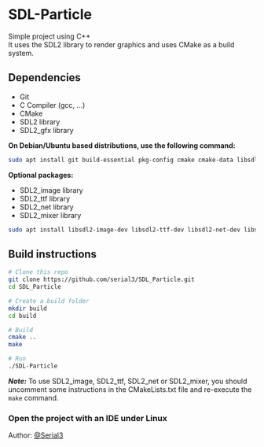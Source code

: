# SDL-Particle

Simple project using C++<br>
It uses the SDL2 library to render graphics and uses CMake as a build system.<br>

## Dependencies

- Git
- C Compiler (gcc, ...)
- CMake
- SDL2 library
- SDL2_gfx library

**On Debian/Ubuntu based distributions, use the following command:**

```sh
sudo apt install git build-essential pkg-config cmake cmake-data libsdl2-dev libsdl2-gfx-dev
```

**Optional packages:**

- SDL2_image library
- SDL2_ttf library
- SDL2_net library
- SDL2_mixer library

```sh
sudo apt install libsdl2-image-dev libsdl2-ttf-dev libsdl2-net-dev libsdl2-mixer-dev
```

## Build instructions

```sh
# Clone this repo
git clone https://github.com/serial3/SDL_Particle.git
cd SDL_Particle

# Create a build folder
mkdir build
cd build

# Build
cmake ..
make

# Run
./SDL-Particle
```

***Note:*** To use SDL2_image, SDL2_ttf, SDL2_net or SDL2_mixer, you should
uncomment some instructions in the CMakeLists.txt file and re-execute the
`make` command.

### Open the project with an IDE under Linux

Author: [@Serial3](https://github.com/serial3)